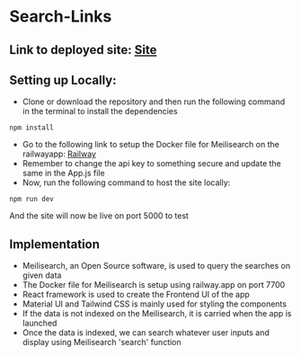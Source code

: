 # Search-Links

## Link to deployed site: [Site](https://search-links.netlify.app)

## Setting up Locally:

* Clone or download the repository and then run the following command in the terminal to install the dependencies

```console
npm install
```

* Go to the following link to setup the Docker file for Meilisearch on the railwayapp: [Railway](https://railway.app/new/template/TXxa09?referralCode=YltNo3)
* Remember to change the api key to something secure and update the same in the App.js file
* Now, run the following command to host the site locally:

```console
npm run dev
```

And the site will now be live on port 5000 to test

## Implementation

* Meilisearch, an Open Source software, is used to query the searches on given data
* The Docker file for Meilisearch is setup using railway.app on port 7700
* React framework is used to create the Frontend UI of the app
* Material UI and Tailwind CSS is mainly used for styling the components
* If the data is not indexed on the Meilisearch, it is carried when the app is launched
* Once the data is indexed, we can search whatever user inputs and display using Meilisearch 'search' function

